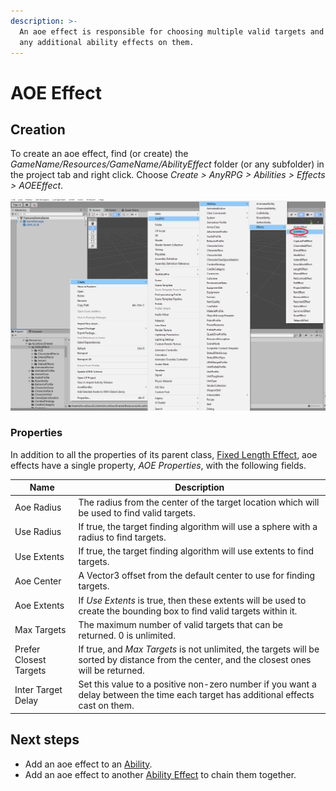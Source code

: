 ```yaml
---
description: >-
  An aoe effect is responsible for choosing multiple valid targets and casting
  any additional ability effects on them.
---
```


# AOE Effect

## Creation

To create an aoe effect, find (or create) the _GameName/Resources/GameName/AbilityEffect_ folder (or any subfolder) in the project tab and right click.  Choose _Create > AnyRPG > Abilities > Effects > AOEEffect_.

![](<../../.gitbook/assets/image (126).png>)

### Properties

In addition to all the properties of its parent class, [Fixed Length Effect](./#fixed-length-effect-properties), aoe effects have a single property, _AOE Properties_, with the following fields.

| Name                   | Description                                                                                                                                 |
| ---------------------- | ------------------------------------------------------------------------------------------------------------------------------------------- |
| Aoe Radius             | The radius from the center of the target location which will be used to find valid targets.                                                 |
| Use Radius             | If true, the target finding algorithm will use a sphere with a radius to find targets.                                                      |
| Use Extents            | If true, the target finding algorithm will use extents to find targets.                                                                     |
| Aoe Center             | A Vector3 offset from the default center to use for finding targets.                                                                        |
| Aoe Extents            | If _Use Extents_ is true, then these extents will be used to create the bounding box to find valid targets within it.                       |
| Max Targets            | The maximum number of valid targets that can be returned.  0 is unlimited.                                                                  |
| Prefer Closest Targets | If true, and _Max Targets_ is not unlimited, the targets will be sorted by distance from the center, and the closest ones will be returned. |
| Inter Target Delay     | Set this value to a positive non-zero number if you want a delay between the time each target has additional effects cast on them.          |

## Next steps

* Add an aoe effect to an [Ability](../abilities/).
* Add an aoe effect to another [Ability Effect](./) to chain them together.
